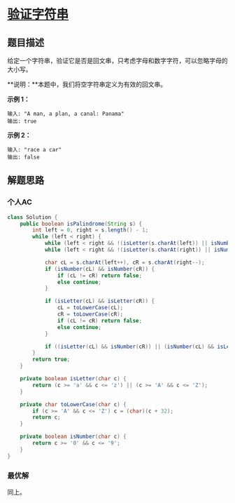 # [验证字符串](https://leetcode-cn.com/problems/valid-palindrome/)

## 题目描述

给定一个字符串，验证它是否是回文串，只考虑字母和数字字符，可以忽略字母的大小写。

**说明：**本题中，我们将空字符串定义为有效的回文串。

**示例 1：**

```
输入: "A man, a plan, a canal: Panama"
输出: true
```

**示例 2：**

```
输入: "race a car"
输出: false
```

## 解题思路

### 个人AC

```java
class Solution {
    public boolean isPalindrome(String s) {
        int left = 0, right = s.length() - 1;
        while (left < right) {
            while (left < right && !(isLetter(s.charAt(left)) || isNumber(s.charAt(left)))) left++;
            while (left < right && !(isLetter(s.charAt(right)) || isNumber(s.charAt(right)))) right--;

            char cL = s.charAt(left++), cR = s.charAt(right--);
            if (isNumber(cL) && isNumber(cR)) {
                if (cL != cR) return false;
                else continue;
            }

            if (isLetter(cL) && isLetter(cR)) {
                cL = toLowerCase(cL);
                cR = toLowerCase(cR);
                if (cL != cR) return false;
                else continue;
            }

            if ((isLetter(cL) && isNumber(cR)) || (isNumber(cL) && isLetter(cR))) return false;
        }
        return true;
    }

    private boolean isLetter(char c) {
        return (c >= 'a' && c <= 'z') || (c >= 'A' && c <= 'Z');
    }

    private char toLowerCase(char c) {
        if (c >= 'A' && c <= 'Z') c = (char)(c + 32);
        return c;
    }

    private boolean isNumber(char c) {
        return c >= '0' && c <= '9';
    }
}
```

### 最优解

同上。